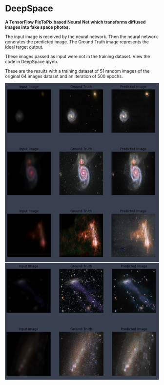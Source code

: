 # DeepSpace
**A TensorFlow PixToPix based Neural Net which transforms diffused images into fake space photos.**

The input image is received by the neural network. Then the neural network generates the predicted image. The Ground Truth image represents the ideal target output. 

These images passed as input were not in the training dataset. View the code in DeepSpace.ipynb.

These are the results with a training dataset of 51 random images of the original 64 images dataset and an iteration of 500 epochs.


![](500%20epochs%20results%20(1).png)
![](500%20epochs%20results%20(2).png)
